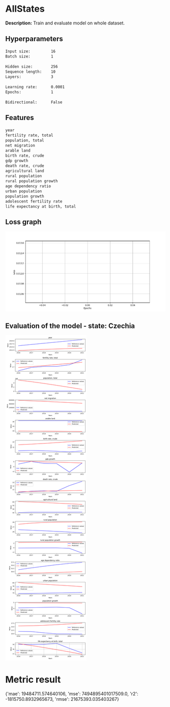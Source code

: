 
# AllStates

**Description:** Train and evaluate model on whole dataset.

## Hyperparameters
```
Input size:         16
Batch size:         1

Hidden size:        256
Sequence length:    10
Layers:             3

Learning rate:      0.0001
Epochs:             1

Bidirectional:      False
```
## Features
```
year
fertility rate, total
population, total
net migration
arable land
birth rate, crude
gdp growth
death rate, crude
agricultural land
rural population
rural population growth
age dependency ratio
urban population
population growth
adolescent fertility rate
life expectancy at birth, total
```
## Loss graph


![Loss graph](./plots/loss.png)


## Evaluation of the model - state: Czechia


![Evaluation of the model - state: Czechia](./plots/evaluation_czechia.png)

# Metric result
{'mae': 19484711.574640106,
 'mse': 7494895401017509.0,
 'r2': -1815750.8932965673,
 'rmse': 21675393.035403267}
